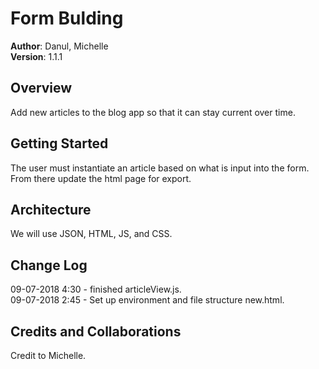 # Form Bulding

**Author**: Danul, Michelle</br>
**Version**: 1.1.1

## Overview
Add new articles to the blog app so that it can stay current over time.

## Getting Started
The user must instantiate an article based on what is input into the form.  From there update the html page for export.

## Architecture
We will use JSON, HTML, JS, and CSS.

## Change Log
09-07-2018 4:30 - finished articleView.js.</br>
09-07-2018 2:45 - Set up environment and file structure new.html.

## Credits and Collaborations
Credit to Michelle.